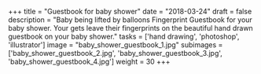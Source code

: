 +++
title = "Guestbook for baby shower"
date = "2018-03-24"
draft = false
description = "Baby being lifted by balloons Fingerprint Guestbook for your baby shower. Your gets leave their fingerprints on the beautiful hand drawn guestbook on your baby shower."
tasks = ['hand drawing', 'photoshop', 'illustrator']
image = "baby_shower_guestbook_1.jpg"
subimages = ['baby_shower_guestbook_2.jpg', 'baby_shower_guestbook_3.jpg', 'baby_shower_guestbook_4.jpg']
weight = 30
+++
